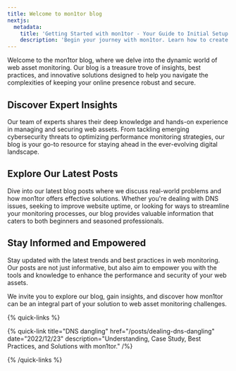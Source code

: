 ```yaml
---
title: Welcome to mon1tor blog
nextjs:
  metadata:
    title: 'Getting Started with mon1tor - Your Guide to Initial Setup'
    description: 'Begin your journey with mon1tor. Learn how to create your first DNS or HTTP monitor and set up your account with our easy-to-follow guide.'
---
```



Welcome to the mon1tor blog, where we delve into the dynamic world of web asset monitoring. Our blog is a treasure trove of insights, best practices, and innovative solutions designed to help you navigate the complexities of keeping your online presence robust and secure.

## Discover Expert Insights

Our team of experts shares their deep knowledge and hands-on experience in managing and securing web assets. From tackling emerging cybersecurity threats to optimizing performance monitoring strategies, our blog is your go-to resource for staying ahead in the ever-evolving digital landscape.

## Explore Our Latest Posts

Dive into our latest blog posts where we discuss real-world problems and how mon1tor offers effective solutions. Whether you're dealing with DNS issues, seeking to improve website uptime, or looking for ways to streamline your monitoring processes, our blog provides valuable information that caters to both beginners and seasoned professionals.

## Stay Informed and Empowered

Stay updated with the latest trends and best practices in web monitoring. Our posts are not just informative, but also aim to empower you with the tools and knowledge to enhance the performance and security of your web assets.

We invite you to explore our blog, gain insights, and discover how mon1tor can be an integral part of your solution to web asset monitoring challenges.

{% quick-links %}

{% quick-link title="DNS dangling" href="/posts/dealing-dns-dangling" date="2022/12/23" description="Understanding, Case Study, Best Practices, and Solutions with mon1tor." /%}

{% /quick-links %}
